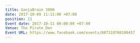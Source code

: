 ```yaml
---
title: GanjaBrain 3000
date: 2017-10-09 11:11:00 +07:00
position: 11
Event date: 2017-10-11 00:00:00 +07:00
Venue: The Pirate Den
Event URL: https://www.facebook.com/events/887318768100457
---
```


